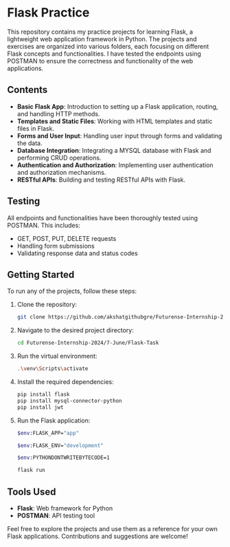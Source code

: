 # Flask Practice

This repository contains my practice projects for learning Flask, a lightweight web application framework in Python. The projects and exercises are organized into various folders, each focusing on different Flask concepts and functionalities. I have tested the endpoints using POSTMAN to ensure the correctness and functionality of the web applications.

## Contents

- **Basic Flask App**: Introduction to setting up a Flask application, routing, and handling HTTP methods.
- **Templates and Static Files**: Working with HTML templates and static files in Flask.
- **Forms and User Input**: Handling user input through forms and validating the data.
- **Database Integration**: Integrating a MYSQL database with Flask and performing CRUD operations.
- **Authentication and Authorization**: Implementing user authentication and authorization mechanisms.
- **RESTful APIs**: Building and testing RESTful APIs with Flask.

## Testing

All endpoints and functionalities have been thoroughly tested using POSTMAN. This includes:

- GET, POST, PUT, DELETE requests
- Handling form submissions
- Validating response data and status codes

## Getting Started

To run any of the projects, follow these steps:

1. Clone the repository:
    ```bash
    git clone https://github.com/akshatgithubgre/Futurense-Internship-2024.git
    ```

2. Navigate to the desired project directory:
    ```bash
    cd Futurense-Internship-2024/7-June/Flask-Task
    ```

3. Run the virtual environment:
    ```bash
    .\venv\Scripts\activate
    ```

4. Install the required dependencies:
    ```bash
    pip install flask
    pip install mysql-connector-python
    pip install jwt
    ```

4. Run the Flask application:
    ```bash
    $env:FLASK_APP="app"

    $env:FLASK_ENV="development"

    $env:PYTHONDONTWRITEBYTECODE=1

    flask run
    ```

## Tools Used

- **Flask**: Web framework for Python
- **POSTMAN**: API testing tool

Feel free to explore the projects and use them as a reference for your own Flask applications. Contributions and suggestions are welcome!

